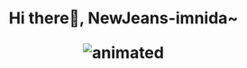 <h1 align="center">Hi there👋, NewJeans-imnida~


<p align="center">
  <img src="https://xkxqjlzvieat874751.gcdn.ntruss.com/2/2022/2f15/22f15e3d01555e3de874ecd685f8bedb26e441ea308eab4a27d8798d4a8d374db_o_mv.gif" alt="animated" />
</p>

<!-- - 🖥️ I’m **Computer Engineering Student** at Institut Teknologi Sepuluh Nopember -->

<!-- - 🤖 I’m currently handle hardware programming on [**VI-ROSE ITS Robotics Team**](https://www.instagram.com/virose.its) -->
<!-- - 📫 How to reach me **farisrafp@gmail.com** -->


<!-- <h3 align="left">Connect with me:</h3>
<p align="left">
<a href="https://instagram.com/farisrfp" target="blank"><img align="center" src="https://raw.githubusercontent.com/rahuldkjain/github-profile-readme-generator/master/src/images/icons/Social/instagram.svg" alt="farisrfp" height="30" width="40" /></a>
</p>

<h3 align="left">Languages and Tools:</h3>
<p align="left">
<a href="https://www.cprogramming.com/" target="_blank" rel="noreferrer"> <img src="https://raw.githubusercontent.com/devicons/devicon/master/icons/c/c-original.svg" alt="c" width="40" height="40"/> </a> 
<a href="https://www.w3schools.com/cpp/" target="_blank" rel="noreferrer"> <img src="https://raw.githubusercontent.com/devicons/devicon/master/icons/cplusplus/cplusplus-original.svg" alt="cplusplus" width="40" height="40"/> </a>
<a href="https://www.python.org" target="_blank" rel="noreferrer"> <img src="https://raw.githubusercontent.com/devicons/devicon/master/icons/python/python-original.svg" alt="python" width="40" height="40"/> </a> 
<a href="https://developer.mozilla.org/en-US/docs/Web/JavaScript" target="_blank" rel="noreferrer"> <img src="https://raw.githubusercontent.com/devicons/devicon/master/icons/javascript/javascript-original.svg" alt="javascript" width="40" height="40"/> </a>
<a href="https://tailwindcss.com/" target="_blank" rel="noreferrer"> <img src="https://www.vectorlogo.zone/logos/tailwindcss/tailwindcss-icon.svg" alt="tailwind" width="40" height="40"/> </a> 
<a href="https://www.arduino.cc/" target="_blank" rel="noreferrer"> <img src="https://cdn.worldvectorlogo.com/logos/arduino-1.svg" alt="arduino" width="40" height="40"/> </a> 
<a href="https://www.autodesk.com/" target="_blank" rel="noreferrer"> <img src="https://upload.wikimedia.org/wikipedia/commons/0/0a/Autodesk_Logo_A_only.svg" alt="autodesk" width="40" height="40"/> </a> 
<a href="https://www.figma.com/" target="_blank" rel="noreferrer"> <img src="https://www.vectorlogo.zone/logos/figma/figma-icon.svg" alt="figma" width="40" height="40"/> </a> 
  
</p> -->
